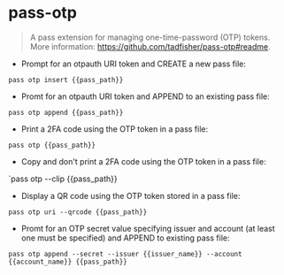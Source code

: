 # pass-otp

> A pass extension for managing one-time-password (OTP) tokens.
> More information: <https://github.com/tadfisher/pass-otp#readme>.

- Prompt for an otpauth URI token and CREATE a new pass file:

`pass otp insert {{pass_path}}`

- Promt for an otpauth URI token and APPEND to an existing pass file:

`pass otp append {{pass_path}}`

- Print a 2FA code using the OTP token in a pass file:

`pass otp {{pass_path}}`

- Copy and don't print a 2FA code using the OTP token in a pass file:

`pass otp --clip {{pass_path}}

- Display a QR code using the OTP token stored in a pass file:

`pass otp uri --qrcode {{pass_path}}`

- Promt for an OTP secret value specifying issuer and account (at least one must be specified) and APPEND to existing pass file:

`pass otp append --secret --issuer {{issuer_name}} --account {{account_name}} {{pass_path}}`
